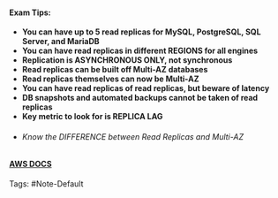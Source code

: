 #### Exam Tips:
- **You can have up to 5 read replicas for MySQL, PostgreSQL, SQL Server, and MariaDB**
- **You can have read replicas in different REGIONS for all engines**
- **Replication is ASYNCHRONOUS ONLY, not synchronous**
- **Read replicas can be built off Multi-AZ databases**
- **Read replicas themselves can now be Multi-AZ**
- **You can have read replicas of read replicas, but beware of latency**
- **DB snapshots and automated backups cannot be taken of read replicas**
- **Key metric to look for is REPLICA LAG**
- ###### Know the DIFFERENCE between Read Replicas and Multi-AZ

#### [AWS DOCS]()

Tags:
#Note-Default